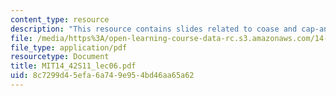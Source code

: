 ```yaml
---
content_type: resource
description: "This resource contains slides related to coase and cap-and-trade.\r\n"
file: /media/https%3A/open-learning-course-data-rc.s3.amazonaws.com/14-42-environmental-policy-and-economics-spring-2011/8c7299d45efa6a749e954bd46aa65a62_MIT14_42S11_lec06.pdf
file_type: application/pdf
resourcetype: Document
title: MIT14_42S11_lec06.pdf
uid: 8c7299d4-5efa-6a74-9e95-4bd46aa65a62
---
```

